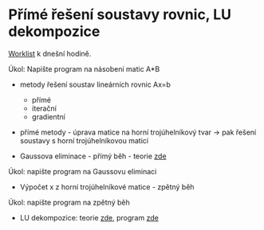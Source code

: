 # Přímé řešení soustavy rovnic, LU dekompozice

[Worklist](https://github.com/SebastianLorenz/NME1cv/blob/master/cv3/cv3_worklist.m) k dnešní hodině.

Úkol: Napište program na násobení matic A*B

* metody řešení soustav lineárních rovnic Ax=b
  * přímé
  * iterační
  * gradientní

* přímé metody - úprava matice na horní trojúhelníkový tvar -> pak řešení soustavy s horní trojúhelníkovou maticí

* Gaussova eliminace - přímý běh - teorie [zde](http://kfe.fjfi.cvut.cz/~limpouch/numet/linalg/node7.html)

Úkol: napište program na Gaussovu eliminaci

* Výpočet x z horní trojúhelníkové matice - zpětný běh

Úkol: napište program na zpětný běh

* LU dekompozice: teorie [zde](https://github.com/SebastianLorenz/NME1cv/blob/master/cv3/teorie_LU_dekompozice.pdf), program [zde](https://github.com/SebastianLorenz/NME1cv/blob/master/cv3/luDekomp.m)

